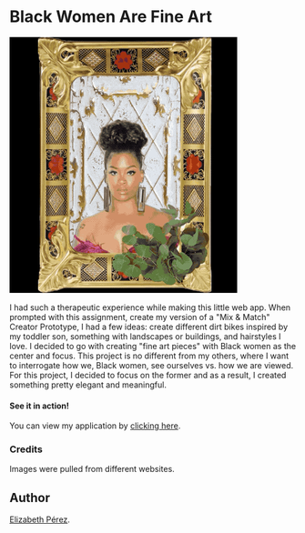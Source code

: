 # Black Women Are Fine Art

![Screenshot of Web APP](assets/mix-match.gif)

I had such a therapeutic experience while making this little web app. When prompted with this assignment, create my version of a "Mix & Match" Creator Prototype,  I had a few ideas: create different dirt bikes inspired by my toddler son, something with landscapes or buildings, and hairstyles I love. I decided to go with creating "fine art pieces" with Black women as the center and focus. This project is no different from my others, where I want to interrogate how we, Black women, see ourselves vs. how we are viewed. For this project, I decided to focus on the former and as a result, I created something pretty elegant and meaningful.

#### See it in action!
You can view my application by [clicking here](https://wkbr3.csb.app/).

### Credits

Images were pulled from different websites.

## Author

[Elizabeth Pérez](https://bruja.dev).